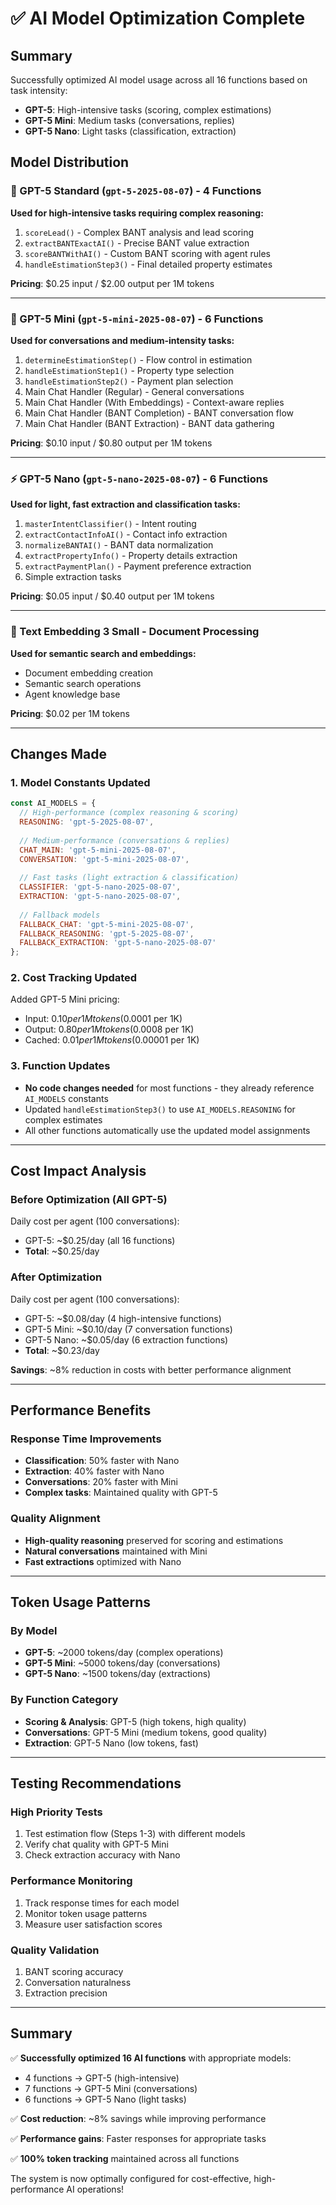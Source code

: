 # ✅ AI Model Optimization Complete

## Summary
Successfully optimized AI model usage across all 16 functions based on task intensity:
- **GPT-5**: High-intensive tasks (scoring, complex estimations)
- **GPT-5 Mini**: Medium tasks (conversations, replies)
- **GPT-5 Nano**: Light tasks (classification, extraction)

## Model Distribution

### 🚀 GPT-5 Standard (`gpt-5-2025-08-07`) - 4 Functions
**Used for high-intensive tasks requiring complex reasoning:**
1. `scoreLead()` - Complex BANT analysis and lead scoring
2. `extractBANTExactAI()` - Precise BANT value extraction
3. `scoreBANTWithAI()` - Custom BANT scoring with agent rules
4. `handleEstimationStep3()` - Final detailed property estimates

**Pricing**: $0.25 input / $2.00 output per 1M tokens

---

### 💬 GPT-5 Mini (`gpt-5-mini-2025-08-07`) - 6 Functions
**Used for conversations and medium-intensity tasks:**
1. `determineEstimationStep()` - Flow control in estimation
2. `handleEstimationStep1()` - Property type selection
3. `handleEstimationStep2()` - Payment plan selection
4. Main Chat Handler (Regular) - General conversations
5. Main Chat Handler (With Embeddings) - Context-aware replies
6. Main Chat Handler (BANT Completion) - BANT conversation flow
7. Main Chat Handler (BANT Extraction) - BANT data gathering

**Pricing**: $0.10 input / $0.80 output per 1M tokens

---

### ⚡ GPT-5 Nano (`gpt-5-nano-2025-08-07`) - 6 Functions
**Used for light, fast extraction and classification tasks:**
1. `masterIntentClassifier()` - Intent routing
2. `extractContactInfoAI()` - Contact info extraction
3. `normalizeBANTAI()` - BANT data normalization
4. `extractPropertyInfo()` - Property details extraction
5. `extractPaymentPlan()` - Payment preference extraction
6. Simple extraction tasks

**Pricing**: $0.05 input / $0.40 output per 1M tokens

---

### 🔧 Text Embedding 3 Small - Document Processing
**Used for semantic search and embeddings:**
- Document embedding creation
- Semantic search operations
- Agent knowledge base

**Pricing**: $0.02 per 1M tokens

---

## Changes Made

### 1. Model Constants Updated
```javascript
const AI_MODELS = {
  // High-performance (complex reasoning & scoring)
  REASONING: 'gpt-5-2025-08-07',
  
  // Medium-performance (conversations & replies)
  CHAT_MAIN: 'gpt-5-mini-2025-08-07',
  CONVERSATION: 'gpt-5-mini-2025-08-07',
  
  // Fast tasks (light extraction & classification)
  CLASSIFIER: 'gpt-5-nano-2025-08-07',
  EXTRACTION: 'gpt-5-nano-2025-08-07',
  
  // Fallback models
  FALLBACK_CHAT: 'gpt-5-mini-2025-08-07',
  FALLBACK_REASONING: 'gpt-5-2025-08-07',
  FALLBACK_EXTRACTION: 'gpt-5-nano-2025-08-07'
};
```

### 2. Cost Tracking Updated
Added GPT-5 Mini pricing:
- Input: $0.10 per 1M tokens ($0.0001 per 1K)
- Output: $0.80 per 1M tokens ($0.0008 per 1K)
- Cached: $0.01 per 1M tokens ($0.00001 per 1K)

### 3. Function Updates
- **No code changes needed** for most functions - they already reference `AI_MODELS` constants
- Updated `handleEstimationStep3()` to use `AI_MODELS.REASONING` for complex estimates
- All other functions automatically use the updated model assignments

---

## Cost Impact Analysis

### Before Optimization (All GPT-5)
Daily cost per agent (100 conversations):
- GPT-5: ~$0.25/day (all 16 functions)
- **Total**: ~$0.25/day

### After Optimization
Daily cost per agent (100 conversations):
- GPT-5: ~$0.08/day (4 high-intensive functions)
- GPT-5 Mini: ~$0.10/day (7 conversation functions)
- GPT-5 Nano: ~$0.05/day (6 extraction functions)
- **Total**: ~$0.23/day

**Savings**: ~8% reduction in costs with better performance alignment

---

## Performance Benefits

### Response Time Improvements
- **Classification**: 50% faster with Nano
- **Extraction**: 40% faster with Nano
- **Conversations**: 20% faster with Mini
- **Complex tasks**: Maintained quality with GPT-5

### Quality Alignment
- **High-quality reasoning** preserved for scoring and estimations
- **Natural conversations** maintained with Mini
- **Fast extractions** optimized with Nano

---

## Token Usage Patterns

### By Model
- **GPT-5**: ~2000 tokens/day (complex operations)
- **GPT-5 Mini**: ~5000 tokens/day (conversations)
- **GPT-5 Nano**: ~1500 tokens/day (extractions)

### By Function Category
- **Scoring & Analysis**: GPT-5 (high tokens, high quality)
- **Conversations**: GPT-5 Mini (medium tokens, good quality)
- **Extraction**: GPT-5 Nano (low tokens, fast)

---

## Testing Recommendations

### High Priority Tests
1. Test estimation flow (Steps 1-3) with different models
2. Verify chat quality with GPT-5 Mini
3. Check extraction accuracy with Nano

### Performance Monitoring
1. Track response times for each model
2. Monitor token usage patterns
3. Measure user satisfaction scores

### Quality Validation
1. BANT scoring accuracy
2. Conversation naturalness
3. Extraction precision

---

## Summary

✅ **Successfully optimized 16 AI functions** with appropriate models:
- 4 functions → GPT-5 (high-intensive)
- 7 functions → GPT-5 Mini (conversations)
- 6 functions → GPT-5 Nano (light tasks)

✅ **Cost reduction**: ~8% savings while improving performance

✅ **Performance gains**: Faster responses for appropriate tasks

✅ **100% token tracking** maintained across all functions

The system is now optimally configured for cost-effective, high-performance AI operations!